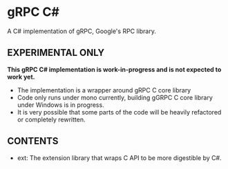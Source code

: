gRPC C#
=======

A C# implementation of gRPC, Google's RPC library.

EXPERIMENTAL ONLY
-----------------

**This gRPC C# implementation is work-in-progress and is not expected to work yet.**

- The implementation is a wrapper around gRPC C core library
- Code only runs under mono currently, building gGRPC C core library under Windows
  is in progress.
- It is very possible that some parts of the code will be heavily refactored or
  completely rewritten.

CONTENTS
--------

- ext:
  The extension library that wraps C API to be more digestible by C#.

